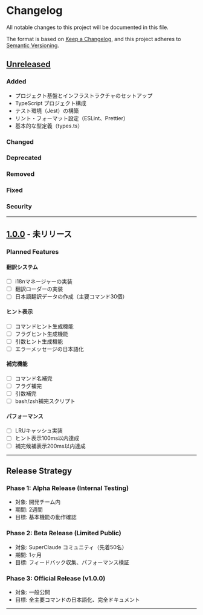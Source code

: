 # Changelog

All notable changes to this project will be documented in this file.

The format is based on [Keep a Changelog](https://keepachangelog.com/en/1.0.0/),
and this project adheres to [Semantic Versioning](https://semver.org/spec/v2.0.0.html).

## [Unreleased]

### Added
- プロジェクト基盤とインフラストラクチャのセットアップ
- TypeScript プロジェクト構成
- テスト環境（Jest）の構築
- リント・フォーマット設定（ESLint、Prettier）
- 基本的な型定義（types.ts）

### Changed

### Deprecated

### Removed

### Fixed

### Security

---

## [1.0.0] - 未リリース

### Planned Features

#### 翻訳システム
- [ ] i18nマネージャーの実装
- [ ] 翻訳ローダーの実装
- [ ] 日本語翻訳データの作成（主要コマンド30個）

#### ヒント表示
- [ ] コマンドヒント生成機能
- [ ] フラグヒント生成機能
- [ ] 引数ヒント生成機能
- [ ] エラーメッセージの日本語化

#### 補完機能
- [ ] コマンド名補完
- [ ] フラグ補完
- [ ] 引数補完
- [ ] bash/zsh補完スクリプト

#### パフォーマンス
- [ ] LRUキャッシュ実装
- [ ] ヒント表示100ms以内達成
- [ ] 補完候補表示200ms以内達成

---

## Release Strategy

### Phase 1: Alpha Release (Internal Testing)
- 対象: 開発チーム内
- 期間: 2週間
- 目標: 基本機能の動作確認

### Phase 2: Beta Release (Limited Public)
- 対象: SuperClaude コミュニティ（先着50名）
- 期間: 1ヶ月
- 目標: フィードバック収集、パフォーマンス検証

### Phase 3: Official Release (v1.0.0)
- 対象: 一般公開
- 目標: 全主要コマンドの日本語化、完全ドキュメント

---

[Unreleased]: https://github.com/SuperClaude-Org/SuperClaudeJapaneseExtension/compare/v1.0.0...HEAD
[1.0.0]: https://github.com/SuperClaude-Org/SuperClaudeJapaneseExtension/releases/tag/v1.0.0
